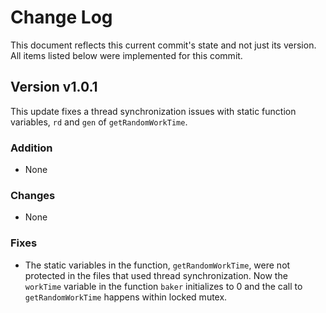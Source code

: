 # Change Log
This document reflects this current commit's state and not just its version. All items listed below were implemented for this commit.

## Version v1.0.1
This update fixes a thread synchronization issues with static function variables, `rd` and `gen` of `getRandomWorkTime`.

### Addition
- None

### Changes
- None

### Fixes
- The static variables in the function, `getRandomWorkTime`, were not protected in the files that used thread synchronization. Now the `workTime` variable in the function `baker` initializes to 0 and the call to `getRandomWorkTime` happens within locked mutex.